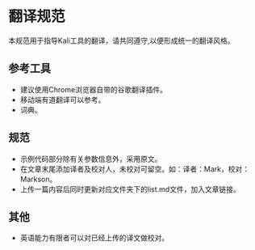 # 翻译规范

本规范用于指导Kali工具的翻译，请共同遵守,以便形成统一的翻译风格。

## 参考工具

- 建议使用Chrome浏览器自带的谷歌翻译插件。
- 移动端有道翻译可以参考。
- 词典。

## 规范
- 示例代码部分除有关参数信息外，采用原文。
- 在文章末尾添加译者及校对人，未校对可留空。如：译者：Mark，校对：Markson。
- 上传一篇内容后同时更新对应文件夹下的list.md文件，加入文章链接。


## 其他
- 英语能力有限者可以对已经上传的译文做校对。
